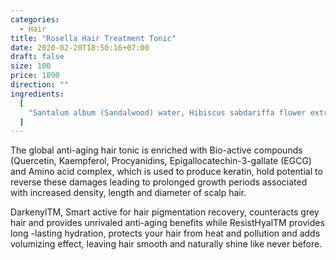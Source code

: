 ```yaml
---
categories:
  - Hair
title: "Rosella Hair Treatment Tonic"
date: 2020-02-20T18:50:16+07:00
draft: false
size: 100
price: 1890
direction: ""
ingredients:
  [
    "Santalum album (Sandalwood) water, Hibiscus sabdariffa flower extract, Rosmarinus Officinalis Leaf Extract, Sodium Metabisulfite, Glycine, Larix Europaea Wood Extract, Zinc Chloride, Camellia Sinensis Leaf Extract, Acetyl Tyrosine, Melaluca alternifolia extracts, Ginkgo Biloba Leaf Extract, Centella Asiatica Extract, Beta Vulgaris Root Extract, Serenoa Serrulata Fruit Extract, Brassica oleracea italica extract",
  ]
---
```


The global anti-aging hair tonic is enriched with Bio-active compounds (Quercetin, Kaempferol, Procyanidins, Epigallocatechin-3-gallate (EGCG) and Amino acid complex, which is used to produce keratin, hold potential to reverse these
damages leading to prolonged growth periods associated with increased density, length and diameter of scalp hair.

DarkenylTM, Smart active for hair pigmentation recovery, counteracts grey hair and provides unrivaled anti-aging benefits while ResistHyalTM provides long -lasting hydration, protects your hair from heat and pollution and adds volumizing effect, leaving hair smooth and naturally shine like never before.
